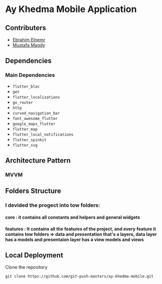 # Ay Khedma Mobile Application

## Contributers

* [Ebrahim Elnemr](https://github.com/ebrahim969)
* [Mustafa Magdy](https://github.com/mustfa-magdy-mohamed-nasr)

## Dependencies

### Main Dependencies

* `flutter_bloc`
* `get`
* `flutter_localizations`
* `go_router`
* `http`
* `curved_navigation_bar`
* `font_awesome_flutter`
* `google_maps_flutter`
* `flutter_map`
* `flutter_local_notifications`
* `flutter_spinkit`
* `flutter_svg`

## Architecture Pattern

### MVVM

## Folders Structure

### I devided the progect into tow folders: 
#### core : it contains all constants and helpers and general widgets
#### features : It contains all the features of the project, and every feature it contains tow folders => data and presentation that's a layers, data layer has a models and presentaion layer has a view models and views


## Local Deployment

Clone the repository
```shell
git clone https://github.com/git-push-masters/ay-khedma-mobile.git
```
